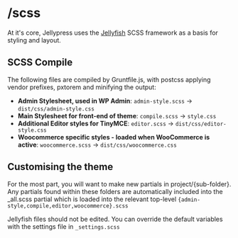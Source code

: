 # /scss

At it's core, Jellypress uses the [Jellyfish](https://unofficialmatt.github.io/jellyfish/) SCSS framework as a basis for styling and layout.

## SCSS Compile
The following files are compiled by Gruntfile.js, with postcss applying vendor prefixes, pxtorem and minifying the output:

- <b>Admin Stylesheet, used in WP Admin</b>: `admin-style.scss` -> `dist/css/admin-style.css`
- <b>Main Stylesheet for front-end of theme</b>: `compile.scss` -> `style.css`
- <b>Additional Editor styles for TinyMCE</b>: `editor.scss` -> `dist/css/editor-style.css`
- <b>Woocommerce specific styles - loaded when WooCommerce is active</b>: `woocommerce.scss` -> `dist/css/woocommerce.css`

## Customising the theme

For the most part, you will want to make new partials in project/{sub-folder}. Any partials found within these folders are automatically included into the _all.scss partial which is loaded into the relevant top-level `{admin-style,compile,editor,woocommerce}.scss`

Jellyfish files should not be edited. You can override the default variables with the settings file in `_settings.scss`
